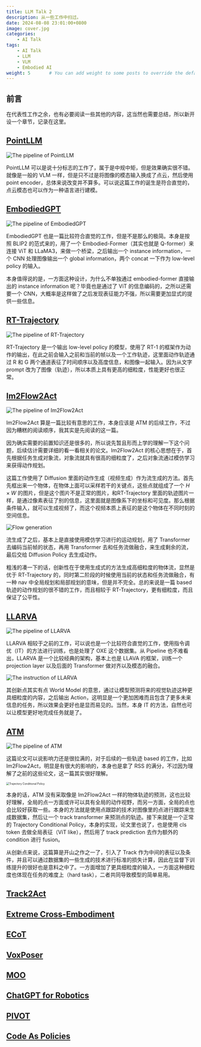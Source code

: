 ```yaml
---
title: LLM Talk 2
description: 从一些工作中扫过。
date: 2024-08-08 23:01:00+0800
image: cover.jpg
categories:
    - AI Talk
tags:
    - AI Talk
    - LLM
    - VLM
    - Embodied AI
weight: 5       # You can add weight to some posts to override the default sorting (date descending)
---
```


## 前言

在代表性工作之余，也有必要阅读一些其他的内容，这当然也需要总结，所以新开设一个章节，记录在这里。

## [PointLLM](https://arxiv.org/pdf/2308.16911)

![The pipeline of PointLLM](PointLLM.png)

PointLLM 可以是说十分标志的工作了，属于是中规中矩，但是效果确实很不错。就像是一般的 VLM 一样，但是只不过是将图像的模态输入换成了点云，然后使用 point encoder，总体来说改变并不算多。可以说这篇工作的诞生是符合直觉的，点云模态也可以作为一种语言进行建模。

## [EmbodiedGPT](https://arxiv.org/pdf/2305.15021)

![The pipeline of EmbodiedGPT](EmbodiedGPT.png)

EmbodiedGPT 也是一篇比较符合直觉的工作，但是不是那么的极简。本身是按照 BLIP2 的范式来的，用了一个 Embodied-Former（其实也就是 Q-former）来连接 ViT 和 LLaMA3，来做一个桥梁，之后输出一个 instance information，一个 CNN 处理图像输出一个 global information，两个 concat 一下作为 low-level policy 的输入。

本身值得说的是，一方面这种设计，为什么不单独通过 embodied-former 直接输出的 instance information 呢？毕竟也是通过了 ViT 的信息编码的，之所以还需要一个 CNN，大概率是这样做了之后发现表征能力不强，所以需要更加显式的提供一些信息。

## [RT-Trajectory](https://arxiv.org/pdf/2311.01977)

![The pipeline of RT-Trajectory](RT-Trajectory.png)

RT-Trajectory 是一个输出 low-level policy 的模型，使用了 RT-1 的框架作为动作的输出，在此之前会输入之前和当前的帧以及一个工作轨迹，这里面动作轨迹通过 R 和 G 两个通道表征了时间顺序以及高度信息，和图像一起输入。因为从文字 prompt 改为了图像（轨迹），所以本质上具有更高的细粒度，性能更好也很正常。

## [Im2Flow2Act](https://arxiv.org/pdf/2407.15208)

![The pipeline of Im2Flow2Act](Im2Flow2Act.png)

Im2Flow2Act 算是一篇比较有意思的工作，本身应该是 ATM 的后续工作，不过因为糟糕的阅读顺序，我其实是先阅读的这一篇。

因为确实需要的前置知识还是很多的，所以说先暂且形而上学的理解一下这个问题，后续估计需要详细的看一看相关的论文。Im2Flow2Act 的核心思想在于，首先根据任务生成对象流，对象流就具有很高的细粒度了，之后对象流通过模仿学习来获得动作规划。

这篇工作使用了 Diffusion 里面的动作生成（视频生成）作为流生成的方法。首先先框出来一个物体，在物体上面可以采样若干的关键点，这些点就组成了一个 $H\times W$ 的图片，但是这个图片不是正常的图片，和RT-Trajectory 里面的轨迹图片一样，是通过像素表征了别的信息，这里面就是图像系下的坐标和可见度。那么根据条件输入，就可以生成视频了，而这个视频本质上表征的是这个物体在不同时刻的空间信息。

![Flow generation](Im2Flow2Act-2.png)

流生成了之后，基本上是直接使用模仿学习进行的运动规划，用了 Transformer 去编码当前帧的状态，再用 Transformer 去和任务流做融合，来生成剩余的流，最后交给 Diffusion Policy 去生成动作。

粗浅的凑一下的话，创新性在于使用生成式的方法生成高细粒度的物体流，显然是优于 RT-Trajectory 的，同时第二阶段的时候使用当前的状态和任务流做融合，有一种 nav 中全局规划和局部规划的意味，但是并不完全。总的来说是一篇 based 轨迹的动作规划的很不错的工作，而且相较于 RT-Trajectory，更有细粒度，而且保证了公平性。

## [LLARVA](https://arxiv.org/pdf/2406.11815)

![The pipeline of LLARVA](LLARVA.png)

LLARVA 相较于之前的工作，可以说也是一个比较符合直觉的工作，使用指令调优（IT）的方法进行训练，也是处理了 OXE 这个数据集。从 Pipeline 也不难看出，LLARVA 是一个比较经典的架构，基本上也是 LLAVA 的框架，训练一个 projection layer 以及后面的 Transformer 做对齐以及模态的融合。

![The instruction of LLARVA](LLARVA-2.png)

其创新点其实有点 World Model 的意思，通过让模型预测将来的视觉轨迹这种更具细粒度的内容，之后输出 Action，这明显是一个更加困难而且包含了更多未来信息的任务，所以效果会更好也是显而易见的。当然，本身 IT 的方法，自然也可以让模型更好地完成任务就是了。

## [ATM](https://arxiv.org/pdf/2401.00025)

![The pipeline of ATM](ATM.png)

这篇论文可以说影响力还是很拉满的，对于后续的一些轨迹 based 的工作，比如 Im2Flow2Act，明显是有很大的影响的，本身也是拿了 RSS 的满分，不过因为理解了之前的这些论文，这一篇其实很好理解。

<img src="ATM-2.png" alt="Trajectory Conditional Policy" style="display: block; margin: 0 auto; zoom: 50%;">

本身的话，ATM 没有采取像是 Im2Flow2Act 一样的物体轨迹的预测，这也比较好理解，全局的点一方面或许可以具有全局的动作视野，而另一方面，全局的点也会比较好获取一些。本身的方法就是使用点跟踪的技术对图像里的点进行跟踪来生成数据集，然后让一个 track transformer 来预测点的轨迹。接下来就是一个正常的 Trajectory Conditional Policy，本身的实现，论文里也说了，也是使用 cls token 去做全局表征（ViT like），然后用了 track prediction 去作为额外的 condition 进行 fusion。

从创新点来说，这篇算是开山之作之一了，引入了 Track 作为中间的表征以及条件，并且可以通过数据集的一些生成的技术进行标准的损失计算，因此在监督下训练提升的很好也是意料之中了。一方面增加了更具细粒度的输入，一方面这种细粒度也体现在任务的难度上（hard task），二者共同导致模型的简单易用。

## [Track2Act](https://arxiv.org/pdf/2405.01527)

## [Extreme Cross-Embodiment](https://arxiv.org/pdf/2402.19432)

## [ECoT](https://arxiv.org/pdf/2407.08693)

## [VoxPoser](https://arxiv.org/pdf/2307.05973)

## [MOO](https://arxiv.org/pdf/2303.00905)

## [ChatGPT for Robotics](https://arxiv.org/pdf/2306.17582)

## [PIVOT](https://arxiv.org/pdf/2402.07872)

## [Code As Policies](https://arxiv.org/pdf/2209.07753)